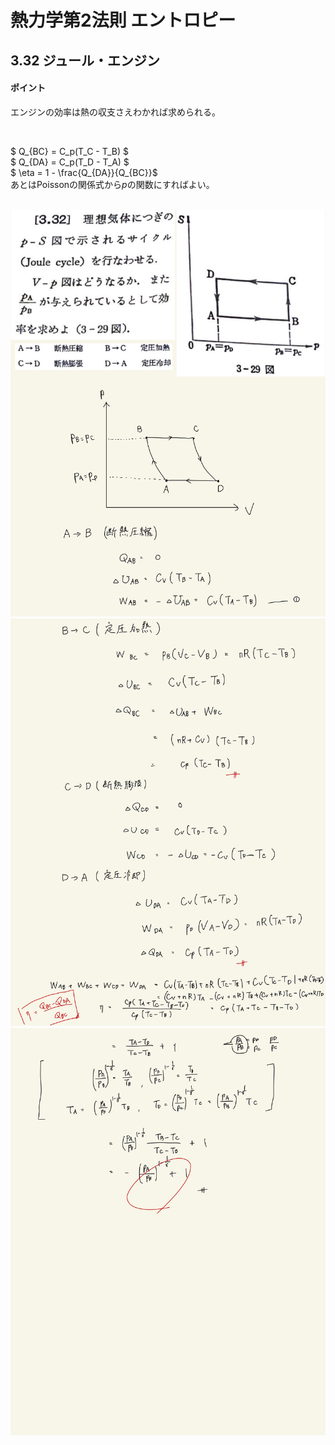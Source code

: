 <script type="text/javascript" async src="https://cdnjs.cloudflare.com/ajax/libs/mathjax/2.7.7/MathJax.js?config=TeX-MML-AM_CHTML">


</script>

<script type="text/x-mathjax-config">
 MathJax.Hub.Config({
 tex2jax: {
 inlineMath: [['$', '$'] ],
 displayMath: [ ['$$','$$'], ["\\[","\\]"] ]
 }
 });
</script>

# 熱力学第2法則 エントロピー
## 3.32 ジュール・エンジン

#### ポイント

エンジンの効率は熱の収支さえわかれば求められる。

<br>

$ Q_{BC} = C_p(T_C - T_B) $
<br>
$ Q_{DA} = C_p(T_D - T_A) $
<br>
$ \eta = 1 - \frac{Q_{DA}}{Q_{BC}}$
<br>
あとは$\mathrm{Poisson}$の関係式から$p$の関数にすればよい。
<br>
<br>

<img width="600" alt="Harashima-93" src="./images/Harashima-93.jpg">
<img width="600" alt="Harashima-94" src="./images/Harashima-94.jpg">
<img width="600" alt="Harashima-95" src="./images/Harashima-95.jpg">